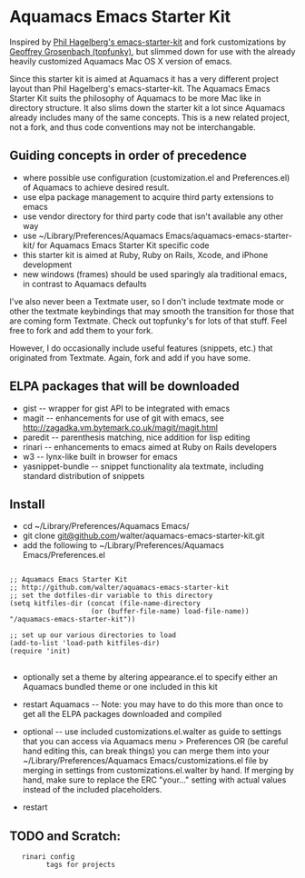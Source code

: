 # Aquamacs Emacs Starter Kit

Inspired by [Phil Hagelberg's emacs-starter-kit](http://github.com/technomancy/emacs-starter-kit/tree/master) and fork customizations by [Geoffrey Grosenbach (topfunky)](http://github.com/topfunky/emacs-starter-kit/tree/master), but slimmed down for use with the already heavily customized Aquamacs Mac OS X version of emacs.

Since this starter kit is aimed at Aquamacs it has a very different project layout than Phil Hagelberg's emacs-starter-kit. The Aquamacs Emacs Starter Kit suits the philosophy of Aquamacs to be more Mac like in directory structure. It also slims down the starter kit a lot since Aquamacs already includes many of the same concepts.  This is a new related project, not a fork, and thus code conventions may not be interchangable.

## Guiding concepts in order of precedence

* where possible use configuration (customization.el and Preferences.el) of Aquamacs to achieve desired result.
* use elpa package management to acquire third party extensions to emacs
* use vendor directory for third party code that isn't available any other way
* use ~/Library/Preferences/Aquamacs Emacs/aquamacs-emacs-starter-kit/ for Aquamacs Emacs Starter Kit specific code
* this starter kit is aimed at Ruby, Ruby on Rails, Xcode, and iPhone development
* new windows (frames) should be used sparingly ala traditional emacs, in contrast to Aquamacs defaults

I've also never been a Textmate user, so I don't include textmate mode or other the textmate keybindings that may smooth the transition for those that are coming form Textmate. Check out topfunky's for lots of that stuff. Feel free to fork and add them to your fork.

However, I do occasionally include useful features (snippets, etc.) that originated from Textmate. Again, fork and add if you have some.

## ELPA packages that will be downloaded

* gist -- wrapper for gist API to be integrated with emacs
* magit -- enhancements for use of git with emacs, see http://zagadka.vm.bytemark.co.uk/magit/magit.html
* paredit -- parenthesis matching, nice addition for lisp editing
* rinari -- enhancements to emacs aimed at Ruby on Rails developers
* w3 -- lynx-like built in browser for emacs
* yasnippet-bundle -- snippet functionality ala textmate, including standard distribution of snippets

## Install

* cd ~/Library/Preferences/Aquamacs Emacs/
* git clone git@github.com/walter/aquamacs-emacs-starter-kit.git
* add the following to ~/Library/Preferences/Aquamacs Emacs/Preferences.el

<pre>
<code>
;; Aquamacs Emacs Starter Kit
;; http://github.com/walter/aquamacs-emacs-starter-kit
;; set the dotfiles-dir variable to this directory
(setq kitfiles-dir (concat (file-name-directory
                    (or (buffer-file-name) load-file-name)) "/aquamacs-emacs-starter-kit"))

;; set up our various directories to load
(add-to-list 'load-path kitfiles-dir)
(require 'init)
</code>
</pre>

* optionally set a theme by altering appearance.el to specify either an Aquamacs bundled theme or one included in this kit
* restart Aquamacs -- Note: you may have to do this more than once to get all the ELPA packages downloaded and compiled

* optional -- use included customizations.el.walter as guide to settings that you can access via Aquamacs menu > Preferences OR (be careful hand editing this, can break things) you can merge them into your ~/Library/Preferences/Aquamacs Emacs/customizations.el file by merging in settings from customizations.el.walter by hand. If merging by hand, make sure to replace the ERC "your..." setting with actual values instead of the included placeholders.
* restart

## TODO and Scratch:
       rinari config
             tags for projects

